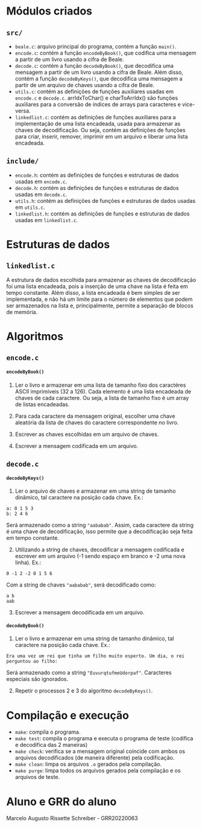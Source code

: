 <!-- Arquivo LEIAME contendo nome e GRR do aluno, texto explicando resumidamente os módulos criados, as estruturas de dados e os algoritmos usados.  -->

<!-- Marcelo Augusto Rissette Schreiber - 20220063 -->

# Módulos criados

## `src/`

- `beale.c`: arquivo principal do programa, contém a função `main()`.
- `encode.c`: contém a função `encodeByBook()`, que codifica uma mensagem a partir de um livro usando a cifra de Beale.
- `decode.c`: contém a função `decodeByBook()`, que decodifica uma mensagem a partir de um livro usando a cifra de Beale. Além disso, contém a função `decodeByKeys()`, que decodifica uma mensagem a partir de um arquivo de chaves usando a cifra de Beale.
- `utils.c`: contém as definições de funções auxiliares usadas em `encode.c` e `decode.c`. arrIdxToChar() e charToArrIdx() são funções auxiliares para a conversão de índices de arrays para caracteres e vice-versa.
- `linkedlist.c`: contém as definições de funções auxiliares para a implementação de uma lista encadeada, usada para armazenar as chaves de decodificação. Ou seja, contém as definições de funções para criar, inserir, remover, imprimir em um arquivo e liberar uma lista encadeada.

## `include/`

- `encode.h`: contém as definições de funções e estruturas de dados usadas em `encode.c`.
- `decode.h`: contém as definições de funções e estruturas de dados usadas em `decode.c`.
- `utils.h`: contém as definições de funções e estruturas de dados usadas em `utils.c`.
- `linkedlist.h`: contém as definições de funções e estruturas de dados usadas em `linkedlist.c`.

# Estruturas de dados

## `linkedlist.c`

A estrutura de dados escolhida para armazenar as chaves de decodificação foi uma lista encadeada, pois a inserção de uma chave na lista é feita em tempo constante. Além disso, a lista encadeada é bem simples de ser implementada, e não há um limite para o número de elementos que podem ser armazenados na lista e, principalmente, permite a separação de blocos de memória.

# Algoritmos

## `encode.c`

#### `encodeByBook()`

1. Ler o livro e armazenar em uma lista de tamanho fixo dos caractéres ASCII imprimíveis (32 a 126). Cada elemento é uma lista encadeada de chaves de cada caractere. Ou seja, a lista de tamanho fixo é um array de listas encadeadas.

2. Para cada caractere da mensagem original, escolher uma chave aleatória da lista de chaves do caractere correspondente no livro.

3. Escrever as chaves escolhidas em um arquivo de chaves.

4. Escrever a mensagem codificada em um arquivo.

## `decode.c`

#### `decodeByKeys()`

1. Ler o arquivo de chaves e armazenar em uma string de tamanho dinâmico, tal caractere na posição cada chave. Ex.:
  
  ``` 
  a: 0 1 5 3
  b: 2 4 6
  ```

  Será armazenado como a string `"aababab"`. Assim, cada caractere da string é uma chave de decodificação, isso permite que a decodificação seja feita em tempo constante.

2. Utilizando a string de chaves, decodificar a mensagem codificada e escrever em um arquivo (-1 sendo espaço em branco e -2 uma nova linha). Ex.:

  ``` 
  0 -1 2 -2 0 1 5 6
  ```
  
  Com a string de chaves `"aababab"`, será decodificado como:

  ```  
  a b
  aab
  ```
  
3. Escrever a mensagem decodificada em um arquivo. 

#### `decodeByBook()`

1. Ler o livro e armazenar em uma string de tamanho dinâmico, tal caractere na posição cada chave. Ex.:
  
  ``` 
  Era uma vez um rei que tinha um filho muito esperto. Um dia, o rei perguntou ao filho:
  ```

  Será armazenado como a string `"EuvurqtufmeUdorpaf"`. Caracteres especiais são ignorados.

2. Repetir o processos 2 e 3 do algoritmo `decodeByKeys()`.

# Compilação e execução

- `make`: compila o programa.
- `make test`: compila o programa e executa o programa de teste (codifica e decodifica das 2 maneiras)
- `make check`: verifica se a mensagem original coincide com ambos os arquivos decodificados (de maneira diferente) pela codificação.
- `make clean`: limpa os arquivos `.o` gerados pela compilação.
- `make purge`: limpa todos os arquivos gerados pela compilação e os arquivos de teste.

<!-- Para compilar o programa, basta executar o comando `make` na pasta raiz do projeto. Pode-se testar o programa executando o comando `make test` na pasta raiz do projeto e `make check` para verificar se a mensagem original coincide com ambos os arquivos decodificados (de maneira diferente) pela codificação. Para limpar os arquivos `.o` gerados pela compilação, basta executar o comando `make clean` na pasta raiz do projeto e `make purge` para limpar todos os arquivos gerados pela compilação e os arquivos de teste. -->

# Aluno e GRR do aluno
Marcelo Augusto Rissette Schreiber - GRR20220063
